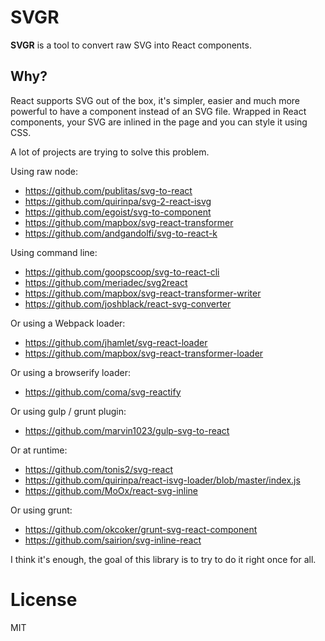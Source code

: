 # SVGR

**SVGR** is a tool to convert raw SVG into React components.

## Why?

React supports SVG out of the box, it's simpler, easier and much more powerful to
have a component instead of an SVG file. Wrapped in React components, your SVG are
inlined in the page and you can style it using CSS.

A lot of projects are trying to solve this problem.

Using raw node:

- https://github.com/publitas/svg-to-react
- https://github.com/quirinpa/svg-2-react-isvg
- https://github.com/egoist/svg-to-component
- https://github.com/mapbox/svg-react-transformer
- https://github.com/andgandolfi/svg-to-react-k

Using command line:

- https://github.com/goopscoop/svg-to-react-cli
- https://github.com/meriadec/svg2react
- https://github.com/mapbox/svg-react-transformer-writer
- https://github.com/joshblack/react-svg-converter

Or using a Webpack loader:

- https://github.com/jhamlet/svg-react-loader
- https://github.com/mapbox/svg-react-transformer-loader

Or using a browserify loader:

- https://github.com/coma/svg-reactify

Or using gulp / grunt plugin:

- https://github.com/marvin1023/gulp-svg-to-react

Or at runtime:

- https://github.com/tonis2/svg-react
- https://github.com/quirinpa/react-isvg-loader/blob/master/index.js
- https://github.com/MoOx/react-svg-inline

Or using grunt:

- https://github.com/okcoker/grunt-svg-react-component
- https://github.com/sairion/svg-inline-react

I think it's enough, the goal of this library is to try to do it right once for all.

# License

MIT
